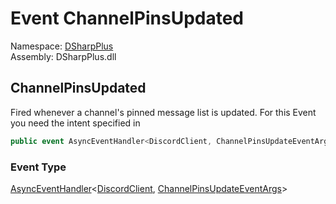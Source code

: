 # Event ChannelPinsUpdated

Namespace: [DSharpPlus](DSharpPlus.md)  
Assembly: DSharpPlus.dll

## <a id="DSharpPlus_DiscordClient_ChannelPinsUpdated"></a>ChannelPinsUpdated

Fired whenever a channel's pinned message list is updated.
For this Event you need the <xref href="DSharpPlus.DiscordIntents.Guilds" data-throw-if-not-resolved="false"></xref> intent specified in <xref href="DSharpPlus.DiscordConfiguration.Intents" data-throw-if-not-resolved="false"></xref>

```csharp
public event AsyncEventHandler<DiscordClient, ChannelPinsUpdateEventArgs> ChannelPinsUpdated
```

### Event Type

[AsyncEventHandler](DSharpPlus.AsyncEvents.AsyncEventHandler\-2.md)<[DiscordClient](DSharpPlus.DiscordClient.md), [ChannelPinsUpdateEventArgs](DSharpPlus.EventArgs.ChannelPinsUpdateEventArgs.md)\>

